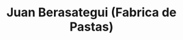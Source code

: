---
title: "Juan Berasategui (Fabrica de Pastas)"
url: /general-rodriguez/juan-berasategui-fabrica-de-pastas/
shop: pasta
---